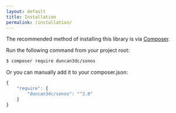 ```yaml
---
layout: default
title: Installation
permalink: /installation/
---
```


The recommended method of installing this library is via [Composer](//getcomposer.org/).

Run the following command from your project root:

```bash
$ composer require duncan3dc/sonos
```


Or you can manually add it to your composer.json:

```javascript
{
    "require": {
        "duncan3dc/sonos": "^2.0"
    }
}
```
